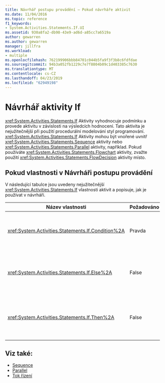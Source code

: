 ```yaml
---
title: Návrhář postupu provádění – Pokud návrháře aktivit
ms.date: 11/04/2016
ms.topic: reference
f1_keywords:
- System.Activities.Statements.If.UI
ms.assetid: 930a8fa2-db98-43e9-ad6d-a85cc7a6519a
author: gewarren
ms.author: gewarren
manager: jillfra
ms.workload:
- multiple
ms.openlocfilehash: 762199906bbb84701c044b5fa9f3f3b8c6fdfdae
ms.sourcegitcommit: 94b3a052fb1229c7e7f8804b09c1d403385c7630
ms.translationtype: MT
ms.contentlocale: cs-CZ
ms.lasthandoff: 04/23/2019
ms.locfileid: "62949198"
---
```

# <a name="if-activity-designer"></a>Návrhář aktivity If

<xref:System.Activities.Statements.If> Aktivity vyhodnocuje podmínku a provede aktivitu v závislosti na výsledcích hodnocení. Tato aktivita je nejužitečnější při použití procedurální modelování styl programování. <xref:System.Activities.Statements.If> Aktivity mohou být vnořené uvnitř <xref:System.Activities.Statements.Sequence> aktivity nebo <xref:System.Activities.Statements.Parallel> aktivity, například. Pokud používáte <xref:System.Activities.Statements.Flowchart> aktivity, zvažte použití <xref:System.Activities.Statements.FlowDecision> aktivity místo.

## <a name="if-properties-in-the-workflow-designer"></a>Pokud vlastnosti v Návrháři postupu provádění

V následující tabulce jsou uvedeny nejužitečnější <xref:System.Activities.Statements.If> vlastnosti aktivit a popisuje, jak je používat v návrháři.

|Název vlastnosti|Požadováno|Použití|
|-|--------------|-|
|<xref:System.Activities.Statements.If.Condition%2A>|Pravda|Podmínka, která určuje, které podřízené aktivity ke spuštění. Chcete-li nastavit <xref:System.Activities.Statements.If.Condition%2A>, zadejte výraz jazyka Visual Basic v **podmínku** pole na **Pokud** aktivity návrháře nebo v mřížce vlastností.|
|<xref:System.Activities.Statements.If.Else%2A>|False|Aktivita spustit, když <xref:System.Activities.Statements.If.Condition%2A> je **false**. Přidat aktivitu, která provádí <xref:System.Activities.Statements.If.Else%2A> větev, přetáhněte aktivitu z **nástrojů** do **Else** pole na **Pokud** Návrhář aktivity s text nápovědy " Sem přetáhněte aktivitu".|
|<xref:System.Activities.Statements.If.Then%2A>|False|Aktivita spustit, když <xref:System.Activities.Statements.If.Condition%2A> je **true**. Přidat aktivitu, která provádí <xref:System.Activities.Statements.If.Then%2A> větev, přetáhněte aktivitu z **nástrojů** do **pak** pole na **Pokud** Návrhář aktivity s text nápovědy " Sem přetáhněte aktivitu".|

## <a name="see-also"></a>Viz také:

- [Sequence](../workflow-designer/sequence-activity-designer.md)
- [Parallel](../workflow-designer/parallel-activity-designer.md)
- [Tok řízení](../workflow-designer/control-flow-activity-designers.md)